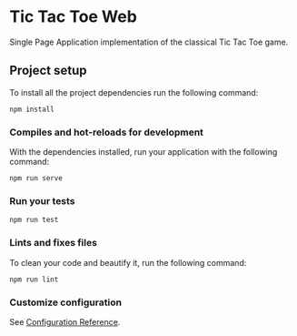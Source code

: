 # Tic Tac Toe Web
Single Page Application implementation of the classical Tic Tac Toe game.

## Project setup
To install all the project dependencies run the following command:

```
npm install
```

### Compiles and hot-reloads for development
With the dependencies installed, run your application with the following command:

```
npm run serve
```

### Run your tests

```
npm run test
```

### Lints and fixes files
To clean your code and beautify it, run the following command:

```
npm run lint
```

### Customize configuration
See [Configuration Reference](https://cli.vuejs.org/config/).
